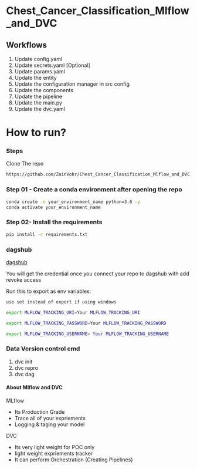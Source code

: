 # Chest_Cancer_Classification_Mlflow_and_DVC


## Workflows

1. Update config.yaml
2. Update secrets.yaml [Optional]
3. Update params.yaml
4. Update the entity
5. Update the configuration manager in src config
6. Update the components
7. Update the pipeline
8. Update the main.py
9. Update the dvc.yaml

# How to run?
### Steps

Clone The repo

```bash
https://github.com/ZainVohr/Chest_Cancer_Classification_Mlflow_and_DVC.git
```

### Step 01 - Create a conda environment after opening the repo

```bash
conda create -n your_environment_name python=3.8 -y
conda activate your_environment_name
```

### Step 02- Install the requirements
```bash
pip install -r requirements.txt
```

### dagshub
[dagshub](https://dagshub.com/)

You will get the credential once you connect your repo to dagshub with add revoke access

Run this to export as env variables:

```bash 
use set instead of export if using windows

export MLFLOW_TRACKING_URI=Your MLFLOW_TRACKING_URI

export MLFLOW_TRACKING_PASSWORD=Your MLFLOW_TRACKING_PASSWORD

export MLFLOW_TRACKING_USERNAME= Your MLFLOW_TRACKING_USERNAME
```

### Data Version control cmd
1. dvc init
2. dvc repro
3. dvc dag

#### About Mlflow and DVC

MLflow

 - Its Production Grade
 - Trace all of your expriements
 - Logging & taging your model


DVC 

 - Its very light weight for POC only
 - light weight expriements tracker
 - It can perform Orchestration (Creating Pipelines)

